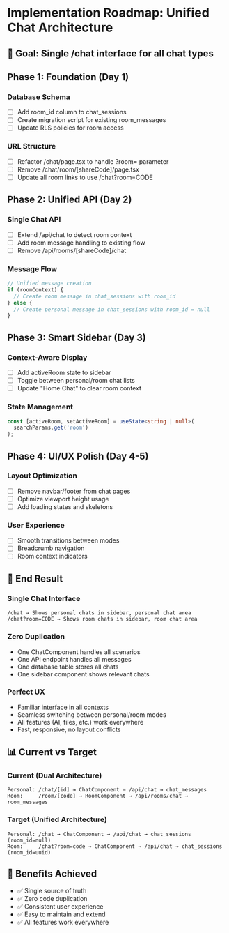 # Implementation Roadmap: Unified Chat Architecture

## 🎯 Goal: Single /chat interface for all chat types

## Phase 1: Foundation (Day 1)
### Database Schema
- [ ] Add room_id column to chat_sessions
- [ ] Create migration script for existing room_messages
- [ ] Update RLS policies for room access

### URL Structure
- [ ] Refactor /chat/page.tsx to handle ?room= parameter
- [ ] Remove /chat/room/[shareCode]/page.tsx
- [ ] Update all room links to use /chat?room=CODE

## Phase 2: Unified API (Day 2)
### Single Chat API
- [ ] Extend /api/chat to detect room context
- [ ] Add room message handling to existing flow
- [ ] Remove /api/rooms/[shareCode]/chat

### Message Flow
```typescript
// Unified message creation
if (roomContext) {
  // Create room message in chat_sessions with room_id
} else {
  // Create personal message in chat_sessions with room_id = null
}
```

## Phase 3: Smart Sidebar (Day 3)
### Context-Aware Display
- [ ] Add activeRoom state to sidebar
- [ ] Toggle between personal/room chat lists
- [ ] Update "Home Chat" to clear room context

### State Management
```typescript
const [activeRoom, setActiveRoom] = useState<string | null>(
  searchParams.get('room')
);
```

## Phase 4: UI/UX Polish (Day 4-5)
### Layout Optimization
- [ ] Remove navbar/footer from chat pages
- [ ] Optimize viewport height usage
- [ ] Add loading states and skeletons

### User Experience
- [ ] Smooth transitions between modes
- [ ] Breadcrumb navigation
- [ ] Room context indicators

## 🎯 End Result

### Single Chat Interface
```
/chat → Shows personal chats in sidebar, personal chat area
/chat?room=CODE → Shows room chats in sidebar, room chat area
```

### Zero Duplication
- One ChatComponent handles all scenarios
- One API endpoint handles all messages
- One database table stores all chats
- One sidebar component shows relevant chats

### Perfect UX
- Familiar interface in all contexts
- Seamless switching between personal/room modes
- All features (AI, files, etc.) work everywhere
- Fast, responsive, no layout conflicts

## 📊 Current vs Target

### Current (Dual Architecture)
```
Personal: /chat/[id] → ChatComponent → /api/chat → chat_messages
Room:     /room/[code] → RoomComponent → /api/rooms/chat → room_messages
```

### Target (Unified Architecture)
```
Personal: /chat → ChatComponent → /api/chat → chat_sessions (room_id=null)
Room:     /chat?room=code → ChatComponent → /api/chat → chat_sessions (room_id=uuid)
```

## 🚀 Benefits Achieved
- ✅ Single source of truth
- ✅ Zero code duplication  
- ✅ Consistent user experience
- ✅ Easy to maintain and extend
- ✅ All features work everywhere